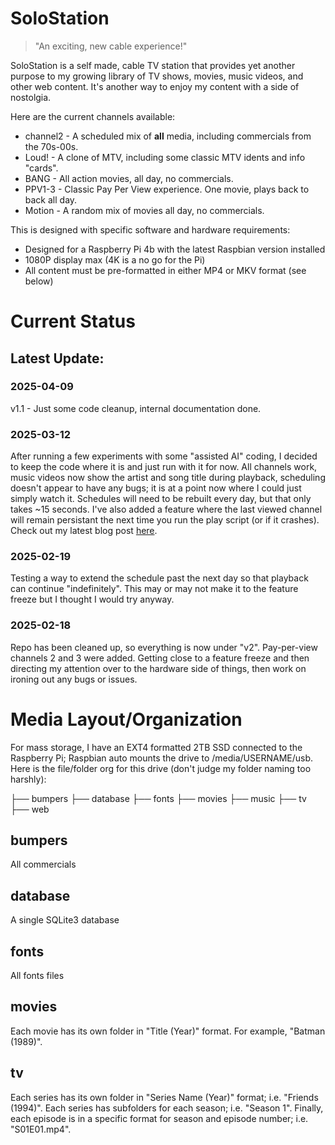 # SoloStation

> "An exciting, new cable experience!"

SoloStation is a self made, cable TV station that provides yet another purpose to my growing library of TV shows, movies, music videos, and other web content.  It's another way to enjoy my content with a side of nostolgia.

Here are the current channels available:

- channel2 - A scheduled mix of **all** media, including commercials from the 70s-00s.
- Loud! - A clone of MTV, including some classic MTV idents and info "cards".
- BANG - All action movies, all day, no commercials.
- PPV1-3 - Classic Pay Per View experience.  One movie, plays back to back all day.
- Motion - A random mix of movies all day, no commercials.

This is designed with specific software and hardware requirements:

- Designed for a Raspberry Pi 4b with the latest Raspbian version installed
- 1080P display max (4K is a no go for the Pi)
- All content must be pre-formatted in either MP4 or MKV format (see below)

# Current Status

## Latest Update:
### 2025-04-09

v1.1 - Just some code cleanup, internal documentation done.  

### 2025-03-12

After running a few experiments with some "assisted AI" coding, I decided to keep the code where it is and just run with it for now.  All channels work, music videos now show the artist and song title during playback, scheduling doesn't appear to have any bugs; it is at a point now where I could just simply watch it.  Schedules will need to be rebuilt every day, but that only takes ~15 seconds.  I've also added a feature where the last viewed channel will remain persistant the next time you run the play script (or if it crashes).  Check out my latest blog post [here](https://blog2.teamtuck.xyz/blog/solostation-release/).

### 2025-02-19
Testing a way to extend the schedule past the next day so that playback can continue "indefinitely".  This may or may not make it to the feature freeze but I thought I would try anyway.

### 2025-02-18
Repo has been cleaned up, so everything is now under "v2".  Pay-per-view channels 2 and 3 were added.  Getting close to a feature freeze and then directing my attention over to the hardware side of things, then work on ironing out any bugs or issues.

# Media Layout/Organization
For mass storage, I have an EXT4 formatted 2TB SSD connected to the Raspberry Pi; Raspbian auto mounts the drive to /media/USERNAME/usb.  Here is the file/folder org for this drive (don't judge my folder naming too harshly):

├── bumpers
├── database
├── fonts
├── movies
├── music
├── tv
├── web

## bumpers
All commercials

## database 
A single SQLite3 database

## fonts
All fonts files

## movies
Each movie has its own folder in "Title (Year)" format.  For example, "Batman (1989)".

## tv 
Each series has its own folder in "Series Name (Year)" format; i.e. "Friends (1994)".  Each series has subfolders for each season; i.e. "Season 1".  Finally, each episode is in a specific format for season and episode number; i.e. "S01E01.mp4".